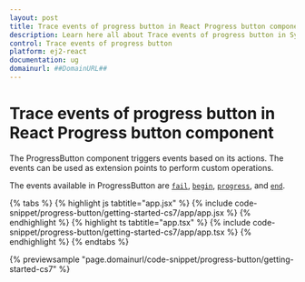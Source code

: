 ```yaml
---
layout: post
title: Trace events of progress button in React Progress button component | Syncfusion
description: Learn here all about Trace events of progress button in Syncfusion React Progress button component of Syncfusion Essential JS 2 and more.
control: Trace events of progress button 
platform: ej2-react
documentation: ug
domainurl: ##DomainURL##
---
```


# Trace events of progress button in React Progress button component

The ProgressButton component triggers events based on its actions. The events can be used as extension points to perform custom operations.

The events available in ProgressButton are [`fail`](https://ej2.syncfusion.com/react/documentation/api/progress-button/#fail), [`begin`](https://ej2.syncfusion.com/react/documentation/api/progress-button/#begin), [`progress`](https://ej2.syncfusion.com/react/documentation/api/progress-button/#progress), and [`end`](https://ej2.syncfusion.com/react/documentation/api/progress-button/#end).

{% tabs %}
{% highlight js tabtitle="app.jsx" %}
{% include code-snippet/progress-button/getting-started-cs7/app/app.jsx %}
{% endhighlight %}
{% highlight ts tabtitle="app.tsx" %}
{% include code-snippet/progress-button/getting-started-cs7/app/app.tsx %}
{% endhighlight %}
{% endtabs %}

 {% previewsample "page.domainurl/code-snippet/progress-button/getting-started-cs7" %}
